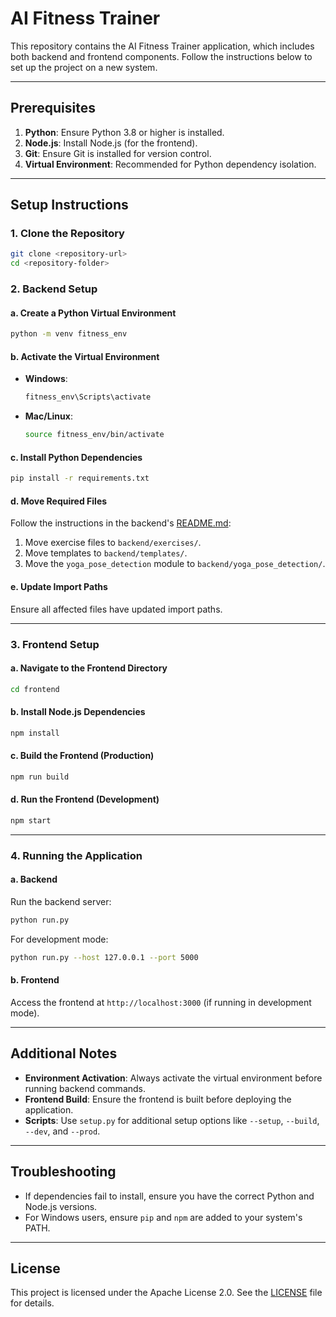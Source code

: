 # AI Fitness Trainer

This repository contains the AI Fitness Trainer application, which includes both backend and frontend components. Follow the instructions below to set up the project on a new system.

---

## Prerequisites

1. **Python**: Ensure Python 3.8 or higher is installed.
2. **Node.js**: Install Node.js (for the frontend).
3. **Git**: Ensure Git is installed for version control.
4. **Virtual Environment**: Recommended for Python dependency isolation.

---

## Setup Instructions

### 1. Clone the Repository
```bash
git clone <repository-url>
cd <repository-folder>
```

### 2. Backend Setup

#### a. Create a Python Virtual Environment
```bash
python -m venv fitness_env
```

#### b. Activate the Virtual Environment
- **Windows**:
  ```bash
  fitness_env\Scripts\activate
  ```
- **Mac/Linux**:
  ```bash
  source fitness_env/bin/activate
  ```

#### c. Install Python Dependencies
```bash
pip install -r requirements.txt
```

#### d. Move Required Files
Follow the instructions in the backend's [README.md](EXERCISE%20POSTUJRES/backend/README.md):
1. Move exercise files to `backend/exercises/`.
2. Move templates to `backend/templates/`.
3. Move the `yoga_pose_detection` module to `backend/yoga_pose_detection/`.

#### e. Update Import Paths
Ensure all affected files have updated import paths.

---

### 3. Frontend Setup

#### a. Navigate to the Frontend Directory
```bash
cd frontend
```

#### b. Install Node.js Dependencies
```bash
npm install
```

#### c. Build the Frontend (Production)
```bash
npm run build
```

#### d. Run the Frontend (Development)
```bash
npm start
```

---

### 4. Running the Application

#### a. Backend
Run the backend server:
```bash
python run.py
```

For development mode:
```bash
python run.py --host 127.0.0.1 --port 5000
```

#### b. Frontend
Access the frontend at `http://localhost:3000` (if running in development mode).

---

## Additional Notes

- **Environment Activation**: Always activate the virtual environment before running backend commands.
- **Frontend Build**: Ensure the frontend is built before deploying the application.
- **Scripts**: Use `setup.py` for additional setup options like `--setup`, `--build`, `--dev`, and `--prod`.

---

## Troubleshooting

- If dependencies fail to install, ensure you have the correct Python and Node.js versions.
- For Windows users, ensure `pip` and `npm` are added to your system's PATH.

---

## License

This project is licensed under the Apache License 2.0. See the [LICENSE](LICENSE) file for details.
